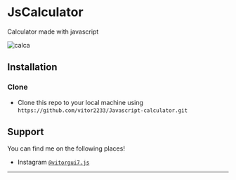 # JsCalculator
Calculator made with javascript

![calca](https://user-images.githubusercontent.com/45835780/53908287-c8ea1200-402d-11e9-82e8-08c58bd9be3a.png)

## Installation

### Clone

- Clone this repo to your local machine using `https://github.com/vitor2233/Javascript-calculator.git`

## Support

You can find me on the following places!

- Instagram <a href="https://www.instagram.com/vitor7.js/" target="_blank">`@vitorgui7.js`</a>

---

